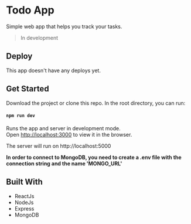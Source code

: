 # Todo App

Simple web app that helps you track your tasks.

> In development

## Deploy

This app doesn't have any deploys yet.

## Get Started

Download the project or clone this repo. In the root directory, you can run:

#### `npm run dev`

Runs the app and server in development mode.<br />
Open [http://localhost:3000](http://localhost:3000) to view it in the browser.

The server will run on http://localhost:5000

**In order to connect to MongoDB, you need to create a .env file with the connection string and the name 'MONGO_URL'**

## Built With

* ReactJs
* NodeJs
* Express
* MongoDB